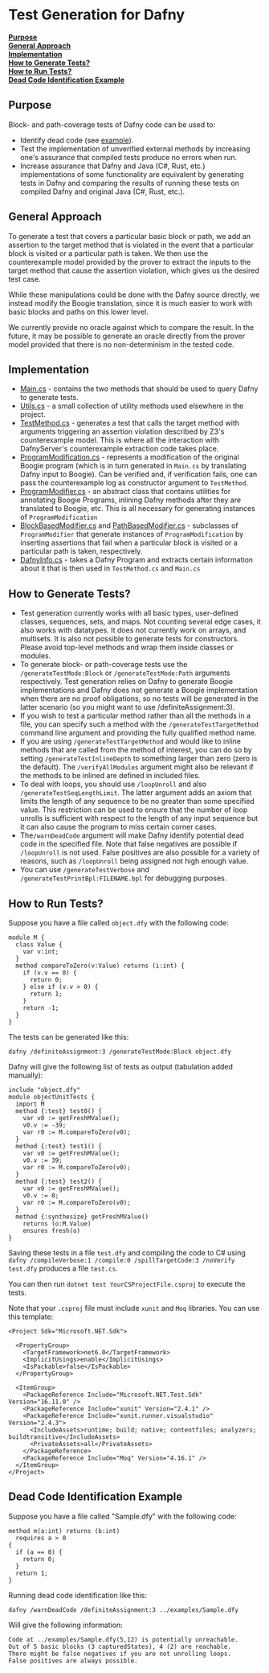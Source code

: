 # Test Generation for Dafny

[**Purpose**](#purpose) <br>
[**General Approach**](#general-approach) <br>
[**Implementation**](#implementation) <br>
[**How to Generate Tests?**](#how-to-generate-tests) <br>
[**How to Run Tests?**](#how-to-run-tests) <br>
[**Dead Code Identification Example**](#dead-code-identification-example)

## Purpose

Block- and path-coverage tests of Dafny code can be used to:
- Identify dead code (see [example](#dead-code-identification-example)).
- Test the implementation of unverified external methods by increasing one's assurance that compiled tests produce no errors when run.
- Increase assurance that Dafny and Java (C#, Rust, etc.) implementations of some functionality are equivalent by generating tests in Dafny and comparing the results of running these tests on compiled Dafny and original Java (C#, Rust, etc.).

## General Approach

To generate a test that covers a particular basic block or path, we add an assertion to the target method that is violated in the event that a particular block is visited or a particular path is taken. We then use the counterexample model provided by the prover to extract the inputs to the target method that cause the assertion violation, which gives us the desired test case.

While these manipulations could be done with the Dafny source directly, we instead modify the Boogie translation, since it is much easier to work with basic blocks and paths on this lower level.

We currently provide no oracle against which to compare the result. In the future, it may be possible to generate an oracle directly from the prover model provided that there is no non-determinism in the tested code.


## Implementation

- [Main.cs](Main.cs) - contains the two methods that should be used to query Dafny to generate tests.
- [Utils.cs](Utils.cs) - a small collection of utility methods used elsewhere in the project.
- [TestMethod.cs](TestMethod.cs) - generates a test that calls the target method with arguments triggering an assertion violation described by Z3's counterexample model. This is where all the interaction with DafnyServer's counterexample extraction code takes place.
- [ProgramModification.cs](ProgramModification.cs) - represents a modification of the original Boogie program (which is in turn generated in `Main.cs` by translating Dafny input to Boogie). Can be verified and, if verification fails, one can pass the counterexample log as constructor argument to `TestMethod`.
- [ProgramModifier.cs](ProgramModifier.cs) - an abstract class that contains utilities for annotating Boogie Programs, inlining Dafny methods after they are translated to Boogie, etc. This is all necessary for generating instances of `ProgramModification`
- [BlockBasedModifier.cs](BlockBasedModifier.cs) and [PathBasedModifier.cs](PathBasedModifier.cs) - subclasses of `ProgramModifier` that generate instances of `ProgramModification` by inserting assertions that fail when a particular block is visited or a particular path is taken, respectively.
- [DafnyInfo.cs](DafnyInfo.cs) - takes a Dafny Program and extracts certain information about it that is then used in `TestMethod.cs` and `Main.cs`

## How to Generate Tests?

- Test generation currently works with all basic types, user-defined classes, sequences, sets, and maps. Not counting several edge cases, it also works with datatypes. It does not currently work on arrays, and multisets. It is also not possible to generate tests for constructors. Please avoid top-level methods and wrap them inside classes or modules.
- To generate block- or path-coverage tests use the `/generateTestMode:Block` or `/generateTestMode:Path` arguments respectively. Test generation relies on Dafny to generate Boogie implementations and Dafny does not generate a Boogie implementation when there are no proof obligations, so no tests will be generated in the latter scenario (so you might want to use /definiteAssignment:3).
- If you wish to test a particular method rather than all the methods in a file, you can specify such a method with the `/generateTestTargetMethod` command line argument and providing the fully qualified method name.
- If you are using `/generateTestTargetMethod` and would like to inline methods that are called from the method of interest, you can do so by setting `/generateTestInlineDepth` to something larger than zero (zero is the default). The `/verifyAllModules` argument might also be relevant if the methods to be inlined are defined in included files.
- To deal with loops, you should use `/loopUnroll` and also `/generateTestSeqLengthLimit`. The latter argument adds an axiom that limits the length of any sequence to be no greater than some specified value. This restriction can be used to ensure that the number of loop unrolls is sufficient with respect to the length of any input sequence but it can also cause the program to miss certain corner cases.
- The`/warnDeadCode` argument will make Dafny identify potential dead code in the specified file. Note that false negatives are possible if `/loopUnroll` is not used. False positives are also possible for a variety of reasons, such as `/loopUnroll` being assigned not high enough value.
- You can use `/generateTestVerbose` and `/generateTestPrintBpl:FILENAME.bpl` for debugging purposes.

## How to Run Tests?

Suppose you have a file called `object.dfy` with the following code:
```dafny
module M {
  class Value {
    var v:int;
  }
  method compareToZero(v:Value) returns (i:int) {
    if (v.v == 0) {
      return 0;
    } else if (v.v > 0) {
      return 1;
    }
    return -1;
  }
}
```
The tests can be generated like this:

```dafny /definiteAssignment:3 /generateTestMode:Block object.dfy ```

Dafny will give the following list of tests as output (tabulation added manually):
```dafny
include "object.dfy"
module objectUnitTests {
  import M
  method {:test} test0() {
    var v0 := getFreshMValue();
    v0.v := -39;
    var r0 := M.compareToZero(v0);
  }
  method {:test} test1() {
    var v0 := getFreshMValue();
    v0.v := 39;
    var r0 := M.compareToZero(v0);
  }
  method {:test} test2() {
    var v0 := getFreshMValue();
    v0.v := 0;
    var r0 := M.compareToZero(v0);
  }
  method {:synthesize} getFreshMValue() 
    returns (o:M.Value) 
    ensures fresh(o)
}
```

Saving these tests in a file `test.dfy` and compiling the code to C# using `dafny /compileVerbose:1 /compile:0 /spillTargetCode:3 /noVerify test.dfy` produces a file `test.cs`. 

You can then run `dotnet test YourCSProjectFile.csproj` to execute the tests.

Note that your `.csproj` file must include `xunit` and `Moq` libraries. You can use this template:

```
<Project Sdk="Microsoft.NET.Sdk">

  <PropertyGroup>
    <TargetFramework>net6.0</TargetFramework>
    <ImplicitUsings>enable</ImplicitUsings>
    <IsPackable>false</IsPackable>
  </PropertyGroup>

  <ItemGroup>
    <PackageReference Include="Microsoft.NET.Test.Sdk" Version="16.11.0" />
    <PackageReference Include="xunit" Version="2.4.1" />
    <PackageReference Include="xunit.runner.visualstudio" Version="2.4.3">
      <IncludeAssets>runtime; build; native; contentfiles; analyzers; buildtransitive</IncludeAssets>
      <PrivateAssets>all</PrivateAssets>
    </PackageReference>
    <PackageReference Include="Moq" Version="4.16.1" />	   
  </ItemGroup>		  
</Project>

```

## Dead Code Identification Example

Suppose you have a file called "Sample.dfy" with the following code:

```dafny
method m(a:int) returns (b:int)
  requires a > 0
{
  if (a == 0) {
    return 0;
  }
  return 1;
}
```

Running dead code identification like this:

`dafny /warnDeadCode /definiteAssignment:3 ../examples/Sample.dfy`

Will give the following information:

```
Code at ../examples/Sample.dfy(5,12) is potentially unreachable.
Out of 5 basic blocks (3 capturedStates), 4 (2) are reachable.
There might be false negatives if you are not unrolling loops.
False positives are always possible.
```
